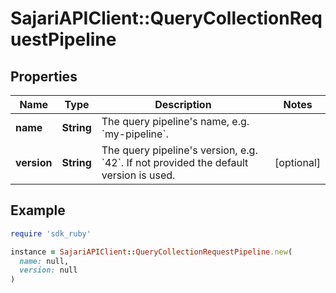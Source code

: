 # SajariAPIClient::QueryCollectionRequestPipeline

## Properties

| Name | Type | Description | Notes |
| ---- | ---- | ----------- | ----- |
| **name** | **String** | The query pipeline&#39;s name, e.g. &#x60;my-pipeline&#x60;. |  |
| **version** | **String** | The query pipeline&#39;s version, e.g. &#x60;42&#x60;.  If not provided the default version is used. | [optional] |

## Example

```ruby
require 'sdk_ruby'

instance = SajariAPIClient::QueryCollectionRequestPipeline.new(
  name: null,
  version: null
)
```

